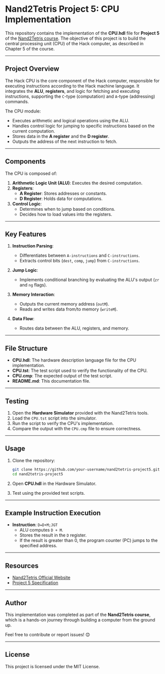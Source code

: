 # Nand2Tetris Project 5: CPU Implementation

This repository contains the implementation of the **CPU.hdl** file for **Project 5** of the [Nand2Tetris course](https://www.nand2tetris.org/). The objective of this project is to build the central processing unit (CPU) of the Hack computer, as described in Chapter 5 of the course.

---

## Project Overview

The Hack CPU is the core component of the Hack computer, responsible for executing instructions according to the Hack machine language. It integrates the **ALU**, **registers**, and logic for fetching and executing instructions, supporting the `C`-type (computation) and `A`-type (addressing) commands.

The CPU module:
- Executes arithmetic and logical operations using the ALU.
- Handles control logic for jumping to specific instructions based on the current computation.
- Stores data in the **A register** and the **D register**.
- Outputs the address of the next instruction to fetch.

---

## Components

The CPU is composed of:
1. **Arithmetic Logic Unit (ALU)**: Executes the desired computation.
2. **Registers**:
   - **A Register**: Stores addresses or constants.
   - **D Register**: Holds data for computations.
3. **Control Logic**:
   - Determines when to jump based on conditions.
   - Decides how to load values into the registers.

---

## Key Features

1. **Instruction Parsing**:
   - Differentiates between `A-instructions` and `C-instructions`.
   - Extracts control bits (`dest`, `comp`, `jump`) from `C-instructions`.

2. **Jump Logic**:
   - Implements conditional branching by evaluating the ALU's output (`zr` and `ng` flags).

3. **Memory Interaction**:
   - Outputs the current memory address (`outM`).
   - Reads and writes data from/to memory (`writeM`).

4. **Data Flow**:
   - Routes data between the ALU, registers, and memory.

---

## File Structure

- **CPU.hdl**: The hardware description language file for the CPU implementation.
- **CPU.tst**: The test script used to verify the functionality of the CPU.
- **CPU.cmp**: The expected output of the test script.
- **README.md**: This documentation file.

---

## Testing

1. Open the **Hardware Simulator** provided with the Nand2Tetris tools.
2. Load the `CPU.tst` script into the simulator.
3. Run the script to verify the CPU's implementation.
4. Compare the output with the `CPU.cmp` file to ensure correctness.

---

## Usage

1. Clone the repository:
   ```bash
   git clone https://github.com/your-username/nand2tetris-project5.git
   cd nand2tetris-project5
   ```

2. Open **CPU.hdl** in the Hardware Simulator.
3. Test using the provided test scripts.

---

## Example Instruction Execution

- **Instruction**: `D=D+M;JGT`
  - ALU computes `D + M`.
  - Stores the result in the `D` register.
  - If the result is greater than 0, the program counter (PC) jumps to the specified address.

---

## Resources

- [Nand2Tetris Official Website](https://www.nand2tetris.org/)
- [Project 5 Specification](https://www.nand2tetris.org/project05)

---

## Author

This implementation was completed as part of the **Nand2Tetris course**, which is a hands-on journey through building a computer from the ground up.

Feel free to contribute or report issues! 😊

--- 

## License

This project is licensed under the MIT License.
